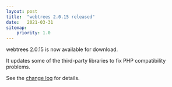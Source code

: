 ```yaml
---
layout: post
title:  "webtrees 2.0.15 released"
date:   2021-03-31
sitemap:
    priority: 1.0
---
```


webtrees 2.0.15 is now available for download.

It updates some of the third-party libraries to fix PHP compatibility problems.

 
See the [change log](https://github.com/fisharebest/webtrees/compare/2.0.14...2.0.15) for details.
